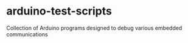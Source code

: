 arduino-test-scripts
====================

Collection of Arduino programs designed to debug various embedded communications
